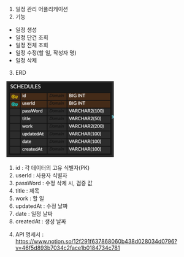 1. 일정 관리 어플리케이션
2. 기능
 - 일정 생성
 - 일정 단건 조회
 - 일정 전체 조회
 - 일정 수정(할 일, 작성자 명)
 - 일정 삭제

3. ERD

![img_1.png](img_1.png)
    
1) id : 각 데이터의 고유 식별자(PK)
2) userId : 사용자 식별자
3) passWord : 수정 삭제 시, 검증 값
4) title : 제목
5) work : 할 일
6) updatedAt : 수정 날짜 
7) date : 일정 날짜
8) createdAt : 생성 날짜

4. API 명세서 : https://www.notion.so/12f291f637868060b438d028034d0796?v=46f5d893b7034c2face1b0184734c781
    
